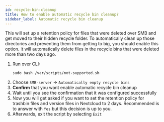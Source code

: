 ```yaml
---
id: recycle-bin-cleanup
title: How to enable automatic recycle bin cleanup?
sidebar_label: Automatic recycle bin cleanup
---
```


This will set up a retention policy for files that were deleted over SMB and get moved to their hidden recycle folder. To automatically clean up those directories and preventing them from getting to big, you should enable this option. It will automatically delete files in the recycle bins that were deleted more than two days ago.

1. Run over CLI:
    ```shell
    sudo bash /var/scripts/not-supported.sh
    ```
1. Choose `SMB-server` -> `Automatically empty recycle bins`
1. **Confirm** that you want enable automatic recycle bin cleanup
1. Wait until you see the confirmation that it was configured successfully
1. Now you will get asked if you want to set the retention policy for trashbin files and version files in Nextcloud to 2 days. Recommended is to answer with `Yes` but this decision is up to you.
1. Afterwards, exit the script by selecting `Exit`
